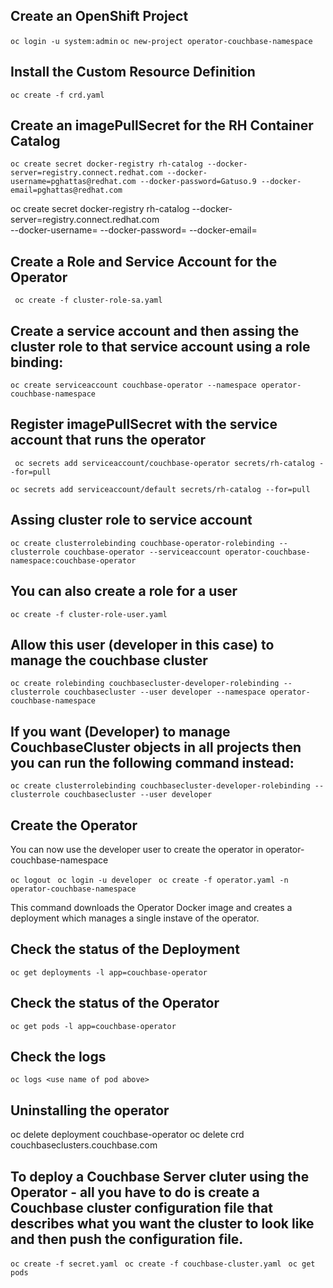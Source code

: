 ## Create an OpenShift Project

`oc login -u system:admin`
`oc new-project operator-couchbase-namespace`

## Install the Custom Resource Definition

`oc create -f crd.yaml`

## Create an imagePullSecret for the RH Container Catalog

`oc create secret docker-registry rh-catalog --docker-server=registry.connect.redhat.com --docker-username=pghattas@redhat.com --docker-password=Gatuso.9 --docker-email=pghattas@redhat.com`

oc create secret docker-registry rh-catalog --docker-server=registry.connect.redhat.com \
  --docker-username=<rhel-username> --docker-password=<rhel-password> --docker-email=<docker-email>

## Create a Role and Service Account for the Operator

` oc create -f cluster-role-sa.yaml`

## Create a service account and then assing the cluster role to that service account using a role binding:

`oc create serviceaccount couchbase-operator --namespace operator-couchbase-namespace`

## Register imagePullSecret with the service account that runs the operator

` oc secrets add serviceaccount/couchbase-operator secrets/rh-catalog --for=pull`

`oc secrets add serviceaccount/default secrets/rh-catalog --for=pull`  

## Assing cluster role to service account

`oc create clusterrolebinding couchbase-operator-rolebinding --clusterrole couchbase-operator --serviceaccount operator-couchbase-namespace:couchbase-operator`

## You can also create a role for a user

`oc create -f cluster-role-user.yaml`

## Allow this user (developer in this case) to manage the couchbase cluster

`oc create rolebinding couchbasecluster-developer-rolebinding --clusterrole couchbasecluster --user developer --namespace operator-couchbase-namespace`

## If you want (Developer) to manage CouchbaseCluster objects in all projects then you can run the following command instead:

`oc create clusterrolebinding couchbasecluster-developer-rolebinding --clusterrole couchbasecluster --user developer`

## Create the Operator

You can now use the developer user to create the operator in operator-couchbase-namespace

`oc logout `
`oc login -u developer `
`oc create -f operator.yaml -n operator-couchbase-namespace`

This command downloads the Operator Docker image and creates a deployment which manages a single instave of the operator.

## Check the status of the Deployment

`oc get deployments -l app=couchbase-operator`

## Check the status of the Operator

`oc get pods -l app=couchbase-operator`

## Check the logs

`oc logs <use name of pod above>`

## Uninstalling the operator

oc delete deployment couchbase-operator
oc delete crd couchbaseclusters.couchbase.com

## To deploy a Couchbase Server cluter using the Operator - all you have to do is create a Couchbase cluster configuration file that describes what you want the cluster to look like and then push the configuration file.

` oc create -f secret.yaml `
` oc create -f couchbase-cluster.yaml`
` oc get pods`
